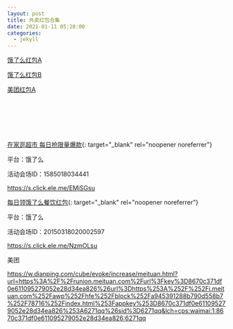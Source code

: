```yaml
---
layout: post
title: 外卖红包合集
date: 2021-01-11 05:20:00
categories:
  - jekyll
---
```


[饿了么红包A](https://s.click.ele.me/EMjSGsu)

[饿了么红包B](https://s.click.ele.me/NzmOLsu)

[美团红包A](https://w.dianping.com/cube/evoke/increase/meituan.html?url=https%3A%2F%2Frunion.meituan.com%2Furl%3Fkey%3D8670c371df0e611095279052e28d34ea826%26url%3Dhttps%253A%252F%252Fi.meituan.com%252Fawp%252Fhfe%252Fblock%252Fa945391288b790d558b7%252F78716%252Findex.html%253Fappkey%253D8670c371df0e611095279052e28d34ea826%253A6271qq%26sid%3D6271qq&amp;lch=cps:waimai:1:8670c371df0e611095279052e28d34ea826:6271qq)

&nbsp;

&nbsp;

&nbsp;

[在家逛超市 每日抢限量爆款](https://tb.ele.me/wow/ele-ad/act/dgz-xls-online?spm=a219t.14279761.0.0.567c6a15wIF1zD&amp;wh_biz=tm){: target="_blank" rel="noopener noreferrer"}

平台：饿了么

活动会场ID：1585018034441

https://s.click.ele.me/EMjSGsu

[每日领饿了么餐饮红包](https://fc.ele.me/a/dGIuZWxlLm1lL3dvdy96L2VsZS1hZC9zc3IvbmV3LWRnei0wMS0wNjEw?wh_biz=tm%EF%BB%BF){: target="_blank" rel="noopener noreferrer"}

平台：饿了么

活动会场ID：20150318020002597

https://s.click.ele.me/NzmOLsu

美团

https://w.dianping.com/cube/evoke/increase/meituan.html?url=https%3A%2F%2Frunion.meituan.com%2Furl%3Fkey%3D8670c371df0e611095279052e28d34ea826%26url%3Dhttps%253A%252F%252Fi.meituan.com%252Fawp%252Fhfe%252Fblock%252Fa945391288b790d558b7%252F78716%252Findex.html%253Fappkey%253D8670c371df0e611095279052e28d34ea826%253A6271qq%26sid%3D6271qq&lch=cps:waimai:1:8670c371df0e611095279052e28d34ea826:6271qq
